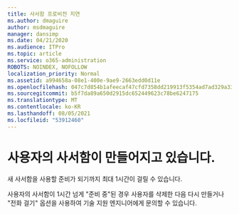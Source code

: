 ```yaml
---
title: 사서함 프로비전 지연
ms.author: dmaguire
author: msdmaguire
manager: dansimp
ms.date: 04/21/2020
ms.audience: ITPro
ms.topic: article
ms.service: o365-administration
ROBOTS: NOINDEX, NOFOLLOW
localization_priority: Normal
ms.assetid: a994658a-08e1-400e-9ae9-2663edd0d11e
ms.openlocfilehash: 047c7d854b1afeecaf47cfd7358dd219913f5354ad7ad329a33a795c75da5d7f
ms.sourcegitcommit: b5f7da89a650d2915dc652449623c78be6247175
ms.translationtype: MT
ms.contentlocale: ko-KR
ms.lasthandoff: 08/05/2021
ms.locfileid: "53912460"
---
```

# <a name="your-users-mailbox-is-being-created"></a>사용자의 사서함이 만들어지고 있습니다.

새 사서함을 사용할 준비가 되기까지 최대 1시간이 걸릴 수 있습니다.
  
사용자의 사서함이 1시간 넘게 "준비 중"된 경우 사용자를 삭제한 다음 다시 만들거나 "전화 걸기" 옵션을 사용하여 기술 지원 엔지니어에게 문의할 수 있습니다.
  

